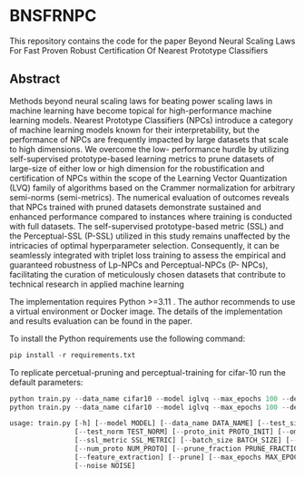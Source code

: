 # BNSFRNPC
This repository contains the code for the paper Beyond Neural Scaling Laws For Fast Proven Robust Certification Of Nearest Prototype Classifiers

## Abstract
Methods beyond neural scaling laws for beating power scaling laws in machine learning have
become topical for high-performance machine learning models. Nearest Prototype Classifiers (NPCs)
introduce a category of machine learning models known for their interpretability, but the performance
of NPCs are frequently impacted by large datasets that scale to high dimensions. We overcome the low-
performance hurdle by utilizing self-supervised prototype-based learning metrics to prune datasets of
large-size of either low or high dimension for the robustification and certification of NPCs within
the scope of the Learning Vector Quantization (LVQ) family of algorithms based on the Crammer
normalization for arbitrary semi-norms (semi-metrics). The numerical evaluation of outcomes reveals
that NPCs trained with pruned datasets demonstrate sustained and enhanced performance compared to
instances where training is conducted with full datasets. The self-supervised prototype-based metric
(SSL) and the Perceptual-SSL (P-SSL) utilized in this study remains unaffected by the intricacies
of optimal hyperparameter selection. Consequently, it can be seamlessly integrated with triplet loss
training to assess the empirical and guaranteed robustness of Lp-NPCs and Perceptual-NPCs (P-
NPCs), facilitating the curation of meticulously chosen datasets that contribute to technical research
in applied machine learning

The implementation requires Python >=3.11 . The author recommends to use a virtual environment or Docker image.
The details of the implementation and results evaluation can be found in the paper.

To install the Python requirements use the following command:
```python
pip install -r requirements.txt 
```

To replicate percetual-pruning and perceptual-training for cifar-10 run the default parameters:
```python
python train.py --data_name cifar10 --model iglvq --max_epochs 100 --device gpu --train_norm lpips-l2 --test_norm l2  --feature_extraction --prune --prune_mode easy --prune_fraction 0.8 --num_proto 2 
python train.py --data_name cifar10 --model iglvq --max_epochs 100 --device gpu --train_norm lpips-l2 --test_norm l2  --feature_extraction --prune --prune_mode hard --prune_fraction 0.2 --num_proto 2 
```


```python
usage: train.py [-h] [--model MODEL] [--data_name DATA_NAME] [--test_size TEST_SIZE] [--train_norm TRAIN_NORM]
                [--test_norm TEST_NORM] [--proto_init PROTO_INIT] [--omega_init OMEGA_INIT] [--device DEVICE]
                [--ssl_metric SSL_METRIC] [--batch_size BATCH_SIZE] [--test_epsilon TEST_EPSILON]
                [--num_proto NUM_PROTO] [--prune_fraction PRUNE_FRACTION] [--prune_mode PRUNE_MODE]
                [--feature_extraction] [--prune] [--max_epochs MAX_EPOCHS] [--proto_lr PROTO_LR] [--omega_lr OMEGA_LR]
                [--noise NOISE]
```
